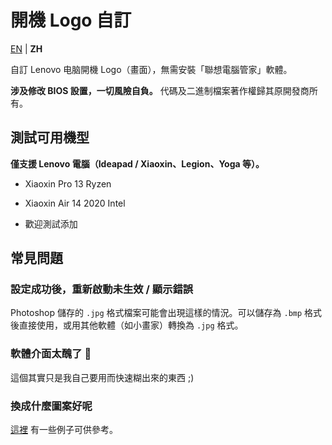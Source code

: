 # 開機 Logo 自訂

[EN](README.md) | **ZH**

自訂 Lenovo 电脑開機 Logo（畫面），無需安裝「聯想電腦管家」軟體。

**涉及修改 BIOS 設置，一切風險自負。** 代碼及二進制檔案著作權歸其原開發商所有。

## 測試可用機型

**僅支援 Lenovo 電腦（Ideapad / Xiaoxin、Legion、Yoga 等）。**

- Xiaoxin Pro 13 Ryzen

- Xiaoxin Air 14 2020 Intel

- 歡迎測試添加

## 常見問題

### 設定成功後，重新啟動未生效 / 顯示錯誤

Photoshop 儲存的 `.jpg` 格式檔案可能會出現這樣的情況。可以儲存為 `.bmp` 格式後直接使用，或用其他軟體（如小畫家）轉換為 `.jpg` 格式。

### 軟體介面太醜了 🤯

這個其實只是我自己要用而快速糊出來的東西 ;)

### 換成什麼圖案好呢

[這裡](https://github.com/Coxxs/LogoDiy/tree/master/Examples) 有一些例子可供參考。
